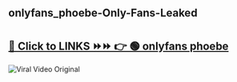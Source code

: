 
 ## onlyfans_phoebe-Only-Fans-Leaked

# <h2><a href="https://clipsfans.com/onlyfans_phoebe&ref=git">🔗 Click to LINKS ⏩⏩ 👉 🟢 onlyfans phoebe </a></h2>

<a href="https://clipsfans.com/onlyfans_phoebe&ref=git" rel="nofollow" data-target="animated-image.originalLink"><img src="https://i.ibb.co.com/xMMVF88/686577567.gif" alt="Viral Video Original" style="max-width: 100%; display: inline-block;" data-target="animated-image.originalImage"></a>
